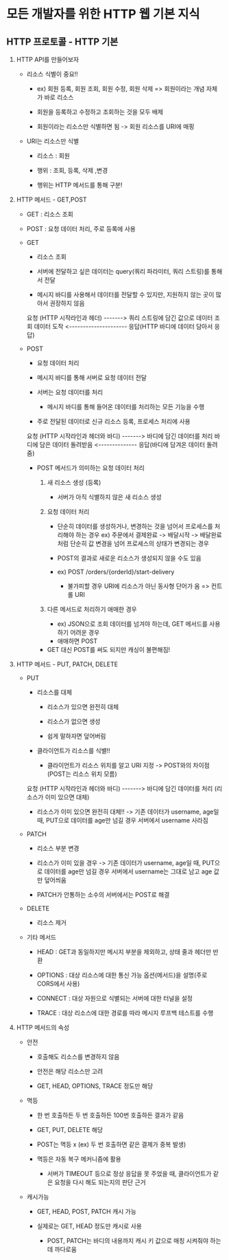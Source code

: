# 모든 개발자를 위한 HTTP 웹 기본 지식

## HTTP 프로토콜 - HTTP 기본

1. HTTP API를 만들어보자

    - 리소스 식별이 중요!!

        - ex) 회원 등록, 회원 조회, 회원 수정, 회원 삭제 => 회원이라는 개념 자체가 바로 리소스

        - 회원을 등록하고 수정하고 조회하는 것을 모두 배제

        - 회원이라는 리소스만 식별하면 됨 -> 회원 리소스를 URI에 매핑

    - URI는 리소스만 식별

        - 리소스 : 회원

        - 행위 : 조회, 등록, 삭제 ,변경

        - 행위는 HTTP 메서드를 통해 구분!

2. HTTP 메서드 - GET,POST

    - GET : 리소스 조회

    - POST : 요청 데이터 처리, 주로 등록에 사용

    - GET

        - 리소스 조회

        - 서버에 전달하고 싶은 데이터는 query(쿼리 파라미터, 쿼리 스트링)를 통해서 전달

        - 메시지 바디를 사용해서 데이터를 전달할 수 있지만, 지원하지 않는 곳이 많아서 권장하지 않음

        요청 (HTTP 시작라인과 헤더) -------> 쿼리 스트링에 담긴 값으로 데이터 조회
        데이터 도착 <--------------------- 응답(HTTP 바디에 데이터 담아서 응답)

    - POST

        - 요청 데이터 처리

        - 메시지 바디를 통해 서버로 요청 데이터 전달

        - 서버는 요청 데이터를 처리
            - 메시지 바디를 통해 들어온 데이터를 처리하는 모든 기능을 수행

        - 주로 전달된 데이터로 신규 리소스 등록, 프로세스 처리에 사용

        요청 (HTTP 시작라인과 헤더와 바디) -------> 바디에 담긴 데이터를 처리
        바디에 담은 데이터 돌려받음 <-------------- 응답(바디에 담겨온 데이터 돌려줌)

        * POST 메서드가 의미하는 요청 데이터 처리

            1. 새 리소스 생성 (등록)
                - 서버가 아직 식별하지 않은 새 리소스 생성

            2. 요청 데이터 처리
                - 단순히 데이터를 생성하거나, 변경하는 것을 넘어서 프로세스를 처리해야 하는 경우
                    ex) 주문에서 결제완료 -> 배달시작 -> 배달완료 처럼 단순히 값 변경을 넘어 프로세스의 상태가 변경되는 경우

                - POST의 결과로 새로운 리소스가 생성되지 않을 수도 있음
                
                - ex) POST /orders/{orderId}/start-delivery
                    - 불가피할 경우 URI에 리소스가 아닌 동사형 단어가 옴 => 컨트롤 URI

            3. 다른 메서드로 처리하기 애매한 경우
                - ex) JSON으로 조회 데이터를 넘겨야 하는데, GET 메서드를 사용하기 어려운 경우
                - 애매하면 POST

            * GET 대신 POST를 써도 되지만 캐싱이 불편해짐!

3. HTTP 메서드 - PUT, PATCH, DELETE

    - PUT 

        - 리소스를 대체

            - 리소스가 있으면 완전히 대체

            - 리소스가 없으면 생성

            - 쉽게 말하자면 덮어버림

        - 클라이언트가 리소스를 식별!!

            - 클라이언트가 리소스 위치를 알고 URI 지정 -> POST와의 차이점 (POST는 리소스 위치 모름)

        요청 (HTTP 시작라인과 헤더와 바디) -------> 바디에 담긴 데이터를 처리 (리소스가 이미 있으면 대체)

        * 리소스가 이미 있으면 완전히 대체!!
            -> 기존 데이터가 username, age일 때, PUT으로 데이터를 age만 넘길 경우 서버에서 username 사라짐
      
    - PATCH

        - 리소스 부분 변경

        - 리소스가 이미 있을 경우
            -> 기존 데이터가 username, age일 때, PUT으로 데이터를 age만 넘길 경우 서버에서 username는 그대로 남고 age 값만 덮어씌움

        - PATCH가 안통하는 소수의 서버에서는 POST로 해결

    - DELETE

        - 리소스 제거

    * 기타 메서드

        - HEAD : GET과 동일하지만 메시지 부분을 제외하고, 상태 줄과 헤더만 반환

        - OPTIONS : 대상 리소스에 대한 통신 가능 옵션(메서드)을 설명(주로 CORS에서 사용)

        - CONNECT : 대상 자원으로 식별되는 서버에 대한 터널을 설정

        - TRACE : 대상 리소스에 대한 경로를 따라 메시지 루프백 테스트를 수행

4.  HTTP 메서드의 속성

    - 안전
        
        - 호출해도 리소스를 변경하지 않음

        - 안전은 해당 리소스만 고려

        - GET, HEAD, OPTIONS, TRACE 정도만 해당

    - 멱등

        - 한 번 호출하든 두 번 호출하든 100번 호출하든 결과가 같음

        - GET, PUT, DELETE 해당

        - POST는 멱등 x (ex) 두 번 호출하면 같은 결제가 중복 발생)

        - 멱등은 자동 복구 메커니즘에 활용

            - 서버가 TIMEOUT 등으로 정상 응답을 못 주었을 때, 클라이언트가 같은 요청을 다시 해도 되는지의 판단 근거

    - 캐시가능

        - GET, HEAD, POST, PATCH 캐시 가능

        - 실제로는 GET, HEAD 정도만 캐시로 사용
            - POST, PATCH는 바디의 내용까지 캐시 키 값으로 매칭 시켜줘야 하는데 까다로움
